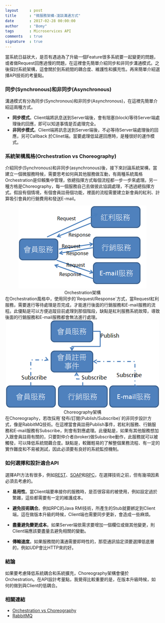 ```yaml
---
layout     : post
title      : "微服務架構-淺談溝通方式"
date       : 2017-02-28 00:00:00
author     : "Bomy"
tags       : Microservices API
comments   : true
signature  : true
---
```

當系統日益狀大，是否有遇過為了升級一個Feature很多系統要一起變更的問題，或者做Request回應過慢的問題，在這裡會先簡單介紹同步和非同步溝通模式。之後探討系統架構，這會關於到系統間的耦合度、維護性和擴充性。再來簡單介紹選擇API技術的考量點。

### 同步(Synchronous)和非同步(Asynchronous)
溝通模式有分為同步(Synchronous)和非同步(Asynchronous)，在這裡先簡單介紹這兩種方式。
* **同步模式**。Client端將訊息送到Server端後，會有阻塞(block)等待Server端處理後的回應，即可以知道事情是否處理完全。
* **非同步模式**。Client端將訊息送到Server端後，不必等待Server端處理後的回應，另可Callback 於Clinet端。當要處理低延遲回應時，是種很好的運作模式。

### 系統架構風格(Orchestration vs Choreography)
介紹同步(Synchronous)和非同步(asynchronous)後，接下來討論系統架構，當建立一個微服務時候，需要思考如何與其他服務做互動，有兩種系統風格Orchestration是仰賴集中管理，依總指揮方式每個流程都一步一步來處理。另一種方格是Choreography，每一個服務自己去做彼此協調處理，不透過總指揮方式。假設有個情境，有個會員註冊個功能，裡面的流程需要建立新會員的紅利、計算吸引會員的行銷費用和發送E-mail。
<div style="text-align:center"><img src="/public/image/orchestration.png" />Orchestration架構</div>
在Orchestration風格中，使用同步的`Request/Response`方式，當Request紅利服務，需要進行等待處理是否完成，才能進行後面的行銷服務和E-mail服務的流程。此優點是可以方便追蹤目前處理到那個階段，缺點是紅利服務系統故障，導致後面的行銷服務和E-mail服務都會無法進行處理。

<div style="text-align:center"><img src="/public/image/choreography.png" />Choreography架構</div>
在Choreography，若改採用`發布/訂閱(Publish/Subscribe)`的非同步設計方式，像是RabbitMQ技術。在這裡當會員註冊Publish事件，若紅利服務、行銷服務和E-mail服務有Subscribe，則會有對應處理。此優點是，如果有其他服務想加入跟會員註冊有關的，只要對仲介者(broker)做Subscribe動作，此服務就可以被觸發，可以降低系統間藕合度。缺點是，較難輕易的了解整個業務流程、有一定的實作難度和不易被測試，因此必須要有良好的系統監控機制。

### 如何選擇和設計適合API
選擇API方法有很多，例如[REST](https://en.wikipedia.org/wiki/Representational_state_transfer)、[SOAP](https://en.wikipedia.org/wiki/SOAP)和[RPC](https://en.wikipedia.org/wiki/Remote_procedure_call)，在選擇技術之前，但有幾項因素必須去考慮的。

*  **易用性**。當Client端要串接你的服務時，是否很容易的被使用，例如設定過於繁雜，這些都需要有一定的維護成本。

*  **避免技術耦合**。例如RPC的Java RMI技術，所產生的Stub就要綁定到Client端，這在做版本升級的時候，Client端也需要同步更新，會造成一些麻煩。

*  **盡量避免變更成本**。如果Server端依需求要增加一個欄位或做其他變更，則Client端應該要盡量去避免相關的變動。

* **傳輸速度**。如果服務間的溝通需要即時性的，那麼通訊協定須要選擇低底層的，例如UDP會比HTTP來的好。

### 結論
如果要考慮降低系統耦合和系統擴充，Choreography架構會優於Orchestration。在API設計考量點，我覺得比較重要的是，在版本升級時候，如何的做到與Client的低耦合。

### 相關連結
* [Orchestration vs Choreography](http://www2.sys-con.com/itsg/virtualcd/webservices/archives/0307/peltz/index.html)
* [RabbitMQ](http://blog.csdn.net/doc_sgl/article/details/50615496)
